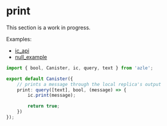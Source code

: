 # print

This section is a work in progress.

Examples:

-   [ic_api](https://github.com/demergent-labs/azle/tree/main/examples/ic_api)
-   [null_example](https://github.com/demergent-labs/azle/tree/main/examples/null_example)

```typescript
import { bool, Canister, ic, query, text } from 'azle';

export default Canister({
    // prints a message through the local replica's output
    print: query([text], bool, (message) => {
        ic.print(message);

        return true;
    })
});
```
